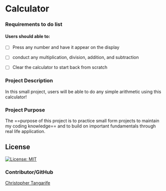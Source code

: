 # Calculator

### Requirements to do list
#### Users should able to:

- [ ] Press any number and have it appear on the display
- [ ] conduct any multiplication, division, addition, and subtraction
- [ ] Clear the calculator to start back from scratch


### Project Description
In this small project, users will be able to do any simple arithmetic using this calculator!

### Project Purpose

The ==purpose of this project is to practice small form projects to maintain my coding knowledge== and to build on important fundamentals through real life application. 

## License

[![License: MIT](https://img.shields.io/badge/License-MIT-yellow.svg)](https://opensource.org/licenses/MIT)

### Contributor/GitHub
[Christopher Tangarife](https://github.com/ChrisCodes54)